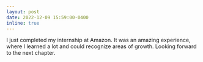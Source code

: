 ```yaml
---
layout: post
date: 2022-12-09 15:59:00-0400
inline: true
---
```


I just completed my internship at Amazon. It was an amazing experience, where I learned a lot and could recognize areas of growth. Looking forward to the next chapter.